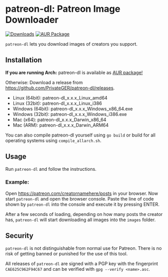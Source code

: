 # patreon-dl: Patreon Image Downloader
[![Downloads](https://img.shields.io/github/downloads/PrivateGER/patreon-dl/total?style=for-the-badge&color=blue)](https://github.com/PrivateGER/patreon-dl/releases/latest)
[![AUR Package](https://img.shields.io/aur/version/patreon-dl?style=for-the-badge&color=blue)](https://aur.archlinux.org/packages/patreon-dl/)

`patreon-dl` lets you download images of creators you support.

## Installation

**If you are running Arch:** patreon-dl is available as [AUR package!](https://aur.archlinux.org/packages/patreon-dl/)

Otherwise:
Download a release from https://github.com/PrivateGER/patreon-dl/releases.
  - Linux (64bit): patreon-dl_x.x.x_Linux_amd64
  - Linux (32bit): patreon-dl_x.x.x_Linux_i386
  - Windows (64bit): patreon-dl_x.x.x_Windows_x86_64.exe 
  - Windows (32bit): patreon-dl_x.x.x_Windows_i386.exe
  - Mac (x64): patreon-dl_x.x.x_Darwin_x86_64
  - Mac (ARM): patreon-dl_x.x.x_Darwin_ARM64

You can also compile patreon-dl yourself using `go build` or build for all operating systems using `compile_allarch.sh`.

## Usage

Run `patreon-dl` and follow the instructions.

### Example:

Open https://patreon.com/creatornamehere/posts in your browser. Now start `patreon-dl` and open the browser console. Paste the line of code shown by `patreon-dl` into the console and execute it by pressing ENTER. 

After a few seconds of loading, depending on how many posts the creator has, `patreon-dl` will start downloading all images into the `images` folder.

## Security

`patreon-dl` is not distinguishable from normal use for Patreon. There is no risk of getting banned or punished for the use of this tool.

All releases of `patreon-dl` are signed with a PGP key with the fingerprint `CAE625C962F94C67` and can be verified with `gpg --verify <name>.asc`. 
